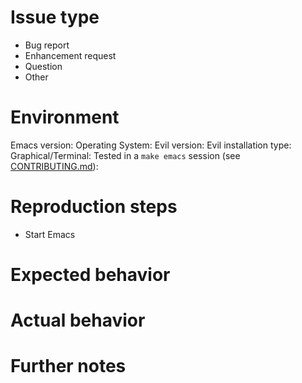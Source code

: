 <!-- Replace every comment and delete this line -->
# Issue type

<!-- Pick one of the following, delete the rest -->
- Bug report
- Enhancement request
- Question
- Other

# Environment

Emacs version: <!-- M-x emacs-version -->
Operating System: <!-- Name and version, e.g. Windows 10, macOS Sierra, Debian Jessie -->
Evil version: <!-- M-x evil-version -->
Evil installation type: <!-- MELPA, MELPA stable, Quelpa, El-Get, manual -->
Graphical/Terminal: <!-- Whether you're running Emacs in a terminal emulator or under X -->
Tested in a `make emacs` session (see [CONTRIBUTING.md](https://github.com/emacs-evil/evil/blob/master/CONTRIBUTING.md#bug-reports)): <!-- Yes / No -->

# Reproduction steps
- Start Emacs
<!-- Minimal list of steps to reproduce the bug -->

# Expected behavior
<!-- Describe how it should behave -->

# Actual behavior
<!-- Describe how it does behave -->

# Further notes
